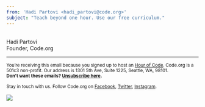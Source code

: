```yaml
---
from: 'Hadi Partovi <hadi_partovi@code.org>'
subject: "Teach beyond one hour. Use our free curriculum."
---
```




<br/>
Hadi Partovi<br />
Founder, Code.org
<br />

<hr>

<small>You’re receiving this email because you signed up to host an <a href="https://code.org/">Hour of Code</a>. Code.org is a 501c3 non-profit. Our address is 1301 5th Ave, Suite 1225, Seattle, WA, 98101.</small> <br />
<small><strong>Don't want these emails? <a href="<%= unsubscribe_link %>">Unsubscribe here</a>.</strong></small></p>
<p><small>Stay in touch with us. Follow Code.org on
<a href="https://www.facebook.com/Code.org">Facebook</a>, <a href="https://twitter.com/codeorg">Twitter</a>, <a href="https://instagram.com/codeorg">Instagram</a>.
</small></p>

![](<%= tracking_pixel %>)